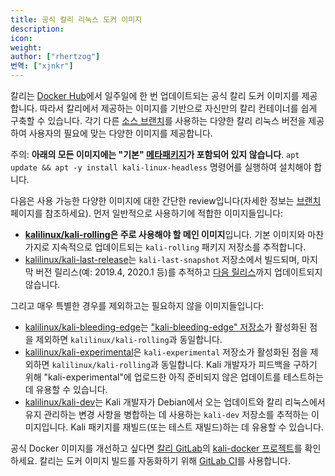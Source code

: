 ```yaml
---
title: 공식 칼리 리눅스 도커 이미지
description: 
icon: 
weight: 
author: ["rhertzog"]
번역: ["xjnkr"]
---
```

칼리는 [Docker Hub](https://hub.docker.com/u/kalilinux/)에서 일주일에 한 번 업데이트되는 공식 칼리 도커 이미지를 제공합니다. 따라서 칼리에서 제공하는 이미지를 기반으로 자신만의 칼리 컨테이너를 쉽게 구축할 수 있습니다. 각기 다른 [소스 브랜치](/general-use/kali-branches/)를 사용하는 다양한 칼리 리눅스 버전을 제공하여 사용자의 필요에 맞는 다양한 이미지를 제공합니다.

주의: **아래의 모든 이미지에는 "기본" [메타패키지](/general-use/metapackages/)가 포함되어 있지 않습니다**. `apt update && apt -y install kali-linux-headless` 명령어를 실행하여 설치해야 합니다.

다음은 사용 가능한 다양한 이미지에 대한 간단한 review입니다(자세한 정보는 [브랜치](/general-use/kali-branches/) 페이지를 참조하세요). 먼저 일반적으로 사용하기에 적합한 이미지들입니다:

- **[kalilinux/kali-rolling](https://hub.docker.com/r/kalilinux/kali-rolling)은 주로 사용해야 할 메인 이미지**입니다. 기본 이미지와 마찬가지로 지속적으로 업데이트되는 `kali-rolling` 패키지 저장소를 추적합니다.
- [kalilinux/kali-last-release](https://hub.docker.com/r/kalilinux/kali-last-release)는 `kali-last-snapshot` 저장소에서 빌드되며, 마지막 버전 릴리스(예: 2019.4, 2020.1 등)를 추적하고 [다음 릴리스](/releases/)까지 업데이트되지 않습니다.

그리고 매우 특별한 경우를 제외하고는 필요하지 않을 이미지들입니다:

- [kalilinux/kali-bleeding-edge](https://hub.docker.com/r/kalilinux/kali-bleeding-edge)는 ["kali-bleeding-edge" 저장소](/blog/bleeding-edge-kali-repositories/)가 활성화된 점을 제외하면 `kalilinux/kali-rolling`과 동일합니다.
- [kalilinux/kali-experimental](https://hub.docker.com/r/kalilinux/kali-experimental)은 `kali-experimental` 저장소가 활성화된 점을 제외하면 `kalilinux/kali-rolling`과 동일합니다. Kali 개발자가 피드백을 구하기 위해 "kali-experimental"에 업로드한 아직 준비되지 않은 업데이트를 테스트하는 데 유용할 수 있습니다.
- [kalilinux/kali-dev](https://hub.docker.com/r/kalilinux/kali-dev)는 Kali 개발자가 Debian에서 오는 업데이트와 칼리 리눅스에서 유지 관리하는 변경 사항을 병합하는 데 사용하는 `kali-dev` 저장소를 추적하는 이미지입니다. Kali 패키지를 재빌드(또는 테스트 재빌드)하는 데 유용할 수 있습니다.

공식 Docker 이미지를 개선하고 싶다면 [칼리 GitLab](https://gitlab.com/kalilinux)의 [kali-docker 프로젝트](https://gitlab.com/kalilinux/build-scripts/kali-docker/)를 확인하세요. 칼리는 도커 이미지 빌드를 자동화하기 위해 [GitLab CI](https://gitlab.com/kalilinux/build-scripts/kali-docker/pipelines)를 사용합니다.
